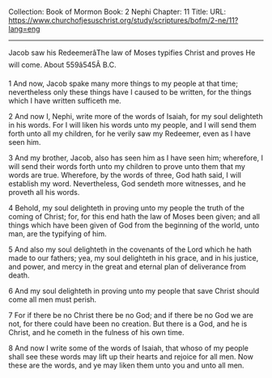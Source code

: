 Collection: Book of Mormon
Book: 2 Nephi
Chapter: 11
Title: 
URL: https://www.churchofjesuschrist.org/study/scriptures/bofm/2-ne/11?lang=eng

---

Jacob saw his RedeemerâThe law of Moses typifies Christ and proves He will come. About 559â545Â B.C.

1 And now, Jacob spake many more things to my people at that time; nevertheless only these things have I caused to be written, for the things which I have written sufficeth me.

2 And now I, Nephi, write more of the words of Isaiah, for my soul delighteth in his words. For I will liken his words unto my people, and I will send them forth unto all my children, for he verily saw my Redeemer, even as I have seen him.

3 And my brother, Jacob, also has seen him as I have seen him; wherefore, I will send their words forth unto my children to prove unto them that my words are true. Wherefore, by the words of three, God hath said, I will establish my word. Nevertheless, God sendeth more witnesses, and he proveth all his words.

4 Behold, my soul delighteth in proving unto my people the truth of the coming of Christ; for, for this end hath the law of Moses been given; and all things which have been given of God from the beginning of the world, unto man, are the typifying of him.

5 And also my soul delighteth in the covenants of the Lord which he hath made to our fathers; yea, my soul delighteth in his grace, and in his justice, and power, and mercy in the great and eternal plan of deliverance from death.

6 And my soul delighteth in proving unto my people that save Christ should come all men must perish.

7 For if there be no Christ there be no God; and if there be no God we are not, for there could have been no creation. But there is a God, and he is Christ, and he cometh in the fulness of his own time.

8 And now I write some of the words of Isaiah, that whoso of my people shall see these words may lift up their hearts and rejoice for all men. Now these are the words, and ye may liken them unto you and unto all men.

